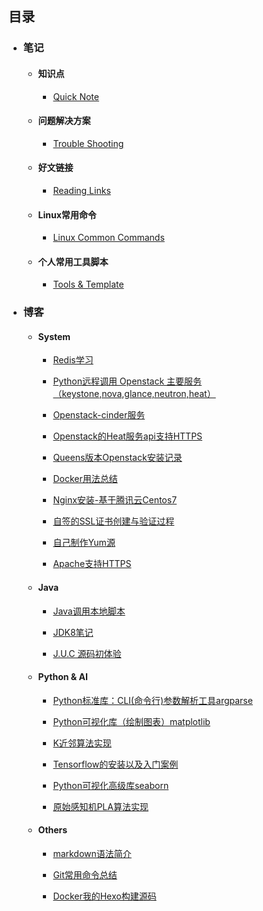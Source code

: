 ## 目录

- ### 笔记

  - #### 知识点

    - [Quick Note](notes/common/quick.md)

  - #### 问题解决方案

    - [Trouble Shooting](notes/common/troubleshooting.md)

  - ####  好文链接

    - [Reading Links](notes/common/links.md)

  - #### Linux常用命令

    - [Linux Common Commands](notes/linux-notes.md)

  - #### 个人常用工具脚本

    - [Tools & Template](https://github.com/freshchen/fresh-tools)

- ### 博客

  - #### System

    - [Redis学习](notes/redis.md)

    - [Python远程调用 Openstack 主要服务（keystone,nova,glance,neutron,heat）](notes/python-openstack.md)

    - [Openstack-cinder服务](notes/openstack-cinder.md)

    - [Openstack的Heat服务api支持HTTPS](notes/openstack-heatapi-https.md)

    - [Queens版本Openstack安装记录](notes/openstack-queens-install.md)

    - [Docker用法总结](notes/docker-cli.md)

    - [Nginx安装-基于腾讯云Centos7](notes/nginx-install.md)

    - [自签的SSL证书创建与验证过程](notes/self-ssl-signing.md)

    - [自己制作Yum源](notes/yumsource.md)

    - [Apache支持HTTPS](notes/apache-self-ssl.md)

  - #### Java

    - [Java调用本地脚本](notes/jcallscript.md)

    - [JDK8笔记](notes/jdk8.md)

    - [J.U.C 源码初体验](notes/juc.md)

  - #### Python & AI

    - [Python标准库：CLI(命令行)参数解析工具argparse](notes/argparse.md)

    - [Python可视化库（绘制图表）matplotlib](notes/matplotlib.md)

    - [K近邻算法实现](notes/knn.md)

    - [Tensorflow的安装以及入门案例](notes/tensorflow-start.md)

    - [Python可视化高级库seaborn](notes/seaborn.md)

    - [原始感知机PLA算法实现](notes/pla.md)

  - #### Others

    - [markdown语法简介](notes/markdown.md)

    - [Git常用命令总结](notes/git.md)

    - [Docker我的Hexo构建源码](notes/docker-hexo.md)
